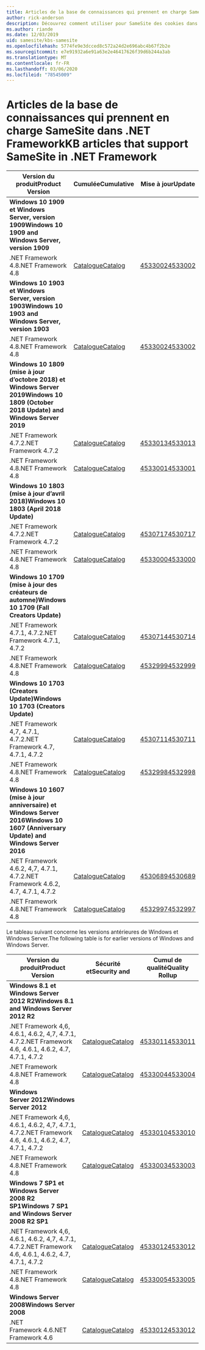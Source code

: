 ```yaml
---
title: Articles de la base de connaissances qui prennent en charge SameSite dans .NET Framework
author: rick-anderson
description: Découvrez comment utiliser pour SameSite des cookies dans ASP.NET
ms.author: riande
ms.date: 12/03/2019
uid: samesite/kbs-samesite
ms.openlocfilehash: 5774fe9e3dcced8c572a24d2e696abc4b67f2b2e
ms.sourcegitcommit: e7e91932a6e91a63e2e46417626f39d6b244a3ab
ms.translationtype: MT
ms.contentlocale: fr-FR
ms.lasthandoff: 03/06/2020
ms.locfileid: "78545009"
---
```

# <a name="kb-articles-that-support-samesite-in-net-framework"></a><span data-ttu-id="2db47-103">Articles de la base de connaissances qui prennent en charge SameSite dans .NET Framework</span><span class="sxs-lookup"><span data-stu-id="2db47-103">KB articles that support SameSite in .NET Framework</span></span>

| <span data-ttu-id="2db47-104">Version du produit</span><span class="sxs-lookup"><span data-stu-id="2db47-104">Product Version</span></span> | <span data-ttu-id="2db47-105">Cumulée</span><span class="sxs-lookup"><span data-stu-id="2db47-105">Cumulative</span></span> | <span data-ttu-id="2db47-106">Mise à jour</span><span class="sxs-lookup"><span data-stu-id="2db47-106">Update</span></span> |
| ------------- | ------------- | --- |
| <span data-ttu-id="2db47-107">**Windows 10 1909 et Windows Server, version 1909**</span><span class="sxs-lookup"><span data-stu-id="2db47-107">**Windows 10 1909 and Windows Server, version 1909**</span></span> | | |
| <span data-ttu-id="2db47-108">.NET Framework 4.8</span><span class="sxs-lookup"><span data-stu-id="2db47-108">.NET Framework 4.8</span></span>  | [<span data-ttu-id="2db47-109">Catalogue</span><span class="sxs-lookup"><span data-stu-id="2db47-109">Catalog</span></span>](https://www.catalog.update.microsoft.com/Search.aspx?q=4533002)  | [<span data-ttu-id="2db47-110">4533002</span><span class="sxs-lookup"><span data-stu-id="2db47-110">4533002</span></span>](https://support.microsoft.com/en-us/help/4533002) |
| <span data-ttu-id="2db47-111">**Windows 10 1903 et Windows Server, version 1903**</span><span class="sxs-lookup"><span data-stu-id="2db47-111">**Windows 10 1903 and Windows Server, version 1903**</span></span> | | |
| <span data-ttu-id="2db47-112">.NET Framework 4.8</span><span class="sxs-lookup"><span data-stu-id="2db47-112">.NET Framework 4.8</span></span>  | [<span data-ttu-id="2db47-113">Catalogue</span><span class="sxs-lookup"><span data-stu-id="2db47-113">Catalog</span></span>](https://www.catalog.update.microsoft.com/Search.aspx?q=4533002)  | [<span data-ttu-id="2db47-114">4533002</span><span class="sxs-lookup"><span data-stu-id="2db47-114">4533002</span></span>](https://support.microsoft.com/en-us/help/4533002) |
| <span data-ttu-id="2db47-115">**Windows 10 1809 (mise à jour d’octobre 2018) et Windows Server 2019**</span><span class="sxs-lookup"><span data-stu-id="2db47-115">**Windows 10 1809 (October 2018 Update) and Windows Server 2019**</span></span> | |
| <span data-ttu-id="2db47-116">.NET Framework 4.7.2</span><span class="sxs-lookup"><span data-stu-id="2db47-116">.NET Framework 4.7.2</span></span>  | [<span data-ttu-id="2db47-117">Catalogue</span><span class="sxs-lookup"><span data-stu-id="2db47-117">Catalog</span></span>](https://www.catalog.update.microsoft.com/Search.aspx?q=4533013)  | [<span data-ttu-id="2db47-118">4533013</span><span class="sxs-lookup"><span data-stu-id="2db47-118">4533013</span></span>](https://support.microsoft.com/en-us/help/4533013) |
| <span data-ttu-id="2db47-119">.NET Framework 4.8</span><span class="sxs-lookup"><span data-stu-id="2db47-119">.NET Framework 4.8</span></span>  | [<span data-ttu-id="2db47-120">Catalogue</span><span class="sxs-lookup"><span data-stu-id="2db47-120">Catalog</span></span>](https://www.catalog.update.microsoft.com/Search.aspx?q=4533001)  | [<span data-ttu-id="2db47-121">4533001</span><span class="sxs-lookup"><span data-stu-id="2db47-121">4533001</span></span>](https://support.microsoft.com/en-us/help/4533001) |
| <span data-ttu-id="2db47-122">**Windows 10 1803 (mise à jour d’avril 2018)**</span><span class="sxs-lookup"><span data-stu-id="2db47-122">**Windows 10 1803 (April 2018 Update)**</span></span> | |
| <span data-ttu-id="2db47-123">.NET Framework 4.7.2</span><span class="sxs-lookup"><span data-stu-id="2db47-123">.NET Framework 4.7.2</span></span>  | [<span data-ttu-id="2db47-124">Catalogue</span><span class="sxs-lookup"><span data-stu-id="2db47-124">Catalog</span></span>](https://www.catalog.update.microsoft.com/Search.aspx?q=4530717)  | [<span data-ttu-id="2db47-125">4530717</span><span class="sxs-lookup"><span data-stu-id="2db47-125">4530717</span></span>](https://support.microsoft.com/en-us/help/4530717) |
| <span data-ttu-id="2db47-126">.NET Framework 4.8</span><span class="sxs-lookup"><span data-stu-id="2db47-126">.NET Framework 4.8</span></span>  | [<span data-ttu-id="2db47-127">Catalogue</span><span class="sxs-lookup"><span data-stu-id="2db47-127">Catalog</span></span>](https://www.catalog.update.microsoft.com/Search.aspx?q=4533000)  | [<span data-ttu-id="2db47-128">4533000</span><span class="sxs-lookup"><span data-stu-id="2db47-128">4533000</span></span>](https://support.microsoft.com/en-us/help/4533000) |
| <span data-ttu-id="2db47-129">**Windows 10 1709 (mise à jour des créateurs de automne)**</span><span class="sxs-lookup"><span data-stu-id="2db47-129">**Windows 10 1709 (Fall Creators Update)**</span></span> | |
| <span data-ttu-id="2db47-130">.NET Framework 4.7.1, 4.7.2</span><span class="sxs-lookup"><span data-stu-id="2db47-130">.NET Framework 4.7.1, 4.7.2</span></span>  | [<span data-ttu-id="2db47-131">Catalogue</span><span class="sxs-lookup"><span data-stu-id="2db47-131">Catalog</span></span>](https://www.catalog.update.microsoft.com/Search.aspx?q=4530714)  | [<span data-ttu-id="2db47-132">4530714</span><span class="sxs-lookup"><span data-stu-id="2db47-132">4530714</span></span>](https://support.microsoft.com/en-us/help/4530714) |
| <span data-ttu-id="2db47-133">.NET Framework 4.8</span><span class="sxs-lookup"><span data-stu-id="2db47-133">.NET Framework 4.8</span></span>  | [<span data-ttu-id="2db47-134">Catalogue</span><span class="sxs-lookup"><span data-stu-id="2db47-134">Catalog</span></span>](https://www.catalog.update.microsoft.com/Search.aspx?q=4532999)  | [<span data-ttu-id="2db47-135">4532999</span><span class="sxs-lookup"><span data-stu-id="2db47-135">4532999</span></span>](https://support.microsoft.com/en-us/help/4532999) |
| <span data-ttu-id="2db47-136">**Windows 10 1703 (Creators Update)**</span><span class="sxs-lookup"><span data-stu-id="2db47-136">**Windows 10 1703 (Creators Update)**</span></span> | |
| <span data-ttu-id="2db47-137">.NET Framework 4,7, 4.7.1, 4.7.2</span><span class="sxs-lookup"><span data-stu-id="2db47-137">.NET Framework 4.7, 4.7.1, 4.7.2</span></span>  | [<span data-ttu-id="2db47-138">Catalogue</span><span class="sxs-lookup"><span data-stu-id="2db47-138">Catalog</span></span>](https://www.catalog.update.microsoft.com/Search.aspx?q=4530711)  | [<span data-ttu-id="2db47-139">4530711</span><span class="sxs-lookup"><span data-stu-id="2db47-139">4530711</span></span>](https://support.microsoft.com/en-us/help/4530711) |
| <span data-ttu-id="2db47-140">.NET Framework 4.8</span><span class="sxs-lookup"><span data-stu-id="2db47-140">.NET Framework 4.8</span></span>  | [<span data-ttu-id="2db47-141">Catalogue</span><span class="sxs-lookup"><span data-stu-id="2db47-141">Catalog</span></span>](https://www.catalog.update.microsoft.com/Search.aspx?q=4532998)  | [<span data-ttu-id="2db47-142">4532998</span><span class="sxs-lookup"><span data-stu-id="2db47-142">4532998</span></span>](https://support.microsoft.com/en-us/help/4532998) |
| <span data-ttu-id="2db47-143">**Windows 10 1607 (mise à jour anniversaire) et Windows Server 2016**</span><span class="sxs-lookup"><span data-stu-id="2db47-143">**Windows 10 1607 (Anniversary Update) and Windows Server 2016**</span></span> | |
| <span data-ttu-id="2db47-144">.NET Framework 4.6.2, 4,7, 4.7.1, 4.7.2</span><span class="sxs-lookup"><span data-stu-id="2db47-144">.NET Framework 4.6.2, 4.7, 4.7.1, 4.7.2</span></span> | [<span data-ttu-id="2db47-145">Catalogue</span><span class="sxs-lookup"><span data-stu-id="2db47-145">Catalog</span></span>](https://www.catalog.update.microsoft.com/Search.aspx?q=4530689)  | [<span data-ttu-id="2db47-146">4530689</span><span class="sxs-lookup"><span data-stu-id="2db47-146">4530689</span></span>](https://support.microsoft.com/en-us/help/4530689) |
| <span data-ttu-id="2db47-147">.NET Framework 4.8</span><span class="sxs-lookup"><span data-stu-id="2db47-147">.NET Framework 4.8</span></span>  | [<span data-ttu-id="2db47-148">Catalogue</span><span class="sxs-lookup"><span data-stu-id="2db47-148">Catalog</span></span>](https://www.catalog.update.microsoft.com/Search.aspx?q=4532997)  | [<span data-ttu-id="2db47-149">4532997</span><span class="sxs-lookup"><span data-stu-id="2db47-149">4532997</span></span>](https://support.microsoft.com/en-us/help/4532997) |

<span data-ttu-id="2db47-150">Le tableau suivant concerne les versions antérieures de Windows et Windows Server.</span><span class="sxs-lookup"><span data-stu-id="2db47-150">The following table is for earlier versions of Windows and Windows Server.</span></span>

| <span data-ttu-id="2db47-151">Version du produit</span><span class="sxs-lookup"><span data-stu-id="2db47-151">Product Version</span></span> | <span data-ttu-id="2db47-152">Sécurité et</span><span class="sxs-lookup"><span data-stu-id="2db47-152">Security and</span></span> | <span data-ttu-id="2db47-153">Cumul de qualité</span><span class="sxs-lookup"><span data-stu-id="2db47-153">Quality Rollup</span></span> |
| ------------- | ------------- | --- |
| <span data-ttu-id="2db47-154">**Windows 8.1 et Windows Server 2012 R2**</span><span class="sxs-lookup"><span data-stu-id="2db47-154">**Windows 8.1 and Windows Server 2012 R2**</span></span> | |
| <span data-ttu-id="2db47-155">.NET Framework 4,6, 4.6.1, 4.6.2, 4,7, 4.7.1, 4.7.2</span><span class="sxs-lookup"><span data-stu-id="2db47-155">.NET Framework 4.6, 4.6.1, 4.6.2, 4.7, 4.7.1, 4.7.2</span></span> | [<span data-ttu-id="2db47-156">Catalogue</span><span class="sxs-lookup"><span data-stu-id="2db47-156">Catalog</span></span>](https://www.catalog.update.microsoft.com/Search.aspx?q=4533011)  | [<span data-ttu-id="2db47-157">4533011</span><span class="sxs-lookup"><span data-stu-id="2db47-157">4533011</span></span>](https://support.microsoft.com/en-us/help/4533011) |
| <span data-ttu-id="2db47-158">.NET Framework 4.8</span><span class="sxs-lookup"><span data-stu-id="2db47-158">.NET Framework 4.8</span></span>  | [<span data-ttu-id="2db47-159">Catalogue</span><span class="sxs-lookup"><span data-stu-id="2db47-159">Catalog</span></span>](https://www.catalog.update.microsoft.com/Search.aspx?q=4533004)  | [<span data-ttu-id="2db47-160">4533004</span><span class="sxs-lookup"><span data-stu-id="2db47-160">4533004</span></span>](https://support.microsoft.com/en-us/help/4533004) |
| <span data-ttu-id="2db47-161">**Windows Server 2012**</span><span class="sxs-lookup"><span data-stu-id="2db47-161">**Windows Server 2012**</span></span> | |
| <span data-ttu-id="2db47-162">.NET Framework 4,6, 4.6.1, 4.6.2, 4,7, 4.7.1, 4.7.2</span><span class="sxs-lookup"><span data-stu-id="2db47-162">.NET Framework 4.6, 4.6.1, 4.6.2, 4.7, 4.7.1, 4.7.2</span></span> | [<span data-ttu-id="2db47-163">Catalogue</span><span class="sxs-lookup"><span data-stu-id="2db47-163">Catalog</span></span>](https://www.catalog.update.microsoft.com/Search.aspx?q=4533010)  | [<span data-ttu-id="2db47-164">4533010</span><span class="sxs-lookup"><span data-stu-id="2db47-164">4533010</span></span>](https://support.microsoft.com/en-us/help/4533010) |
| <span data-ttu-id="2db47-165">.NET Framework 4.8</span><span class="sxs-lookup"><span data-stu-id="2db47-165">.NET Framework 4.8</span></span>  | [<span data-ttu-id="2db47-166">Catalogue</span><span class="sxs-lookup"><span data-stu-id="2db47-166">Catalog</span></span>](https://www.catalog.update.microsoft.com/Search.aspx?q=4533003)  | [<span data-ttu-id="2db47-167">4533003</span><span class="sxs-lookup"><span data-stu-id="2db47-167">4533003</span></span>](https://support.microsoft.com/en-us/help/4533003) |
| <span data-ttu-id="2db47-168">**Windows 7 SP1 et Windows Server 2008 R2 SP1**</span><span class="sxs-lookup"><span data-stu-id="2db47-168">**Windows 7 SP1 and Windows Server 2008 R2 SP1**</span></span> | |
| <span data-ttu-id="2db47-169">.NET Framework 4,6, 4.6.1, 4.6.2, 4,7, 4.7.1, 4.7.2</span><span class="sxs-lookup"><span data-stu-id="2db47-169">.NET Framework 4.6, 4.6.1, 4.6.2, 4.7, 4.7.1, 4.7.2</span></span> | [<span data-ttu-id="2db47-170">Catalogue</span><span class="sxs-lookup"><span data-stu-id="2db47-170">Catalog</span></span>](https://www.catalog.update.microsoft.com/Search.aspx?q=4533012)  | [<span data-ttu-id="2db47-171">4533012</span><span class="sxs-lookup"><span data-stu-id="2db47-171">4533012</span></span>](https://support.microsoft.com/en-us/help/4533012) |
| <span data-ttu-id="2db47-172">.NET Framework 4.8</span><span class="sxs-lookup"><span data-stu-id="2db47-172">.NET Framework 4.8</span></span>  | [<span data-ttu-id="2db47-173">Catalogue</span><span class="sxs-lookup"><span data-stu-id="2db47-173">Catalog</span></span>](https://www.catalog.update.microsoft.com/Search.aspx?q=4533005)  | [<span data-ttu-id="2db47-174">4533005</span><span class="sxs-lookup"><span data-stu-id="2db47-174">4533005</span></span>](https://support.microsoft.com/en-us/help/4533005) |
| <span data-ttu-id="2db47-175">**Windows Server 2008**</span><span class="sxs-lookup"><span data-stu-id="2db47-175">**Windows Server 2008**</span></span> | |
| <span data-ttu-id="2db47-176">.NET Framework 4.6</span><span class="sxs-lookup"><span data-stu-id="2db47-176">.NET Framework 4.6</span></span>  | [<span data-ttu-id="2db47-177">Catalogue</span><span class="sxs-lookup"><span data-stu-id="2db47-177">Catalog</span></span>](https://www.catalog.update.microsoft.com/Search.aspx?q=4533012)  | [<span data-ttu-id="2db47-178">4533012</span><span class="sxs-lookup"><span data-stu-id="2db47-178">4533012</span></span>](https://support.microsoft.com/en-us/help/4533012) |